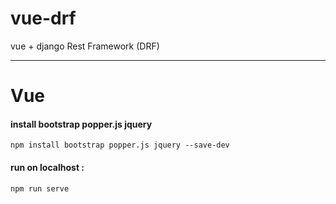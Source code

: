 # vue-drf
vue + django Rest Framework (DRF)

---
# Vue
#### install bootstrap popper.js jquery
```
npm install bootstrap popper.js jquery --save-dev
```


#### run on localhost :
``` 
npm run serve
 ```
